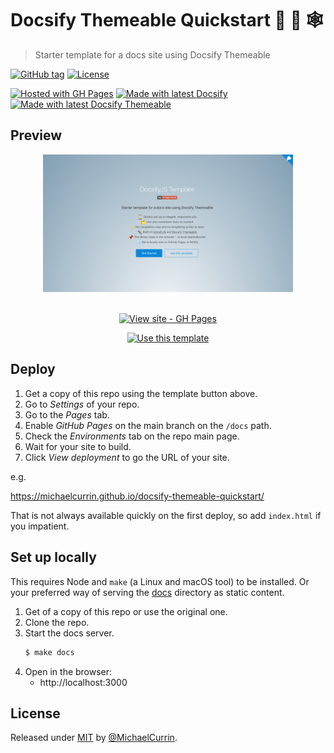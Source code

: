 # Docsify Themeable Quickstart 📒 🎨 🕸
> Starter template for a docs site using Docsify Themeable

[![GitHub tag](https://img.shields.io/github/tag/MichaelCurrin/docsify-themeable-quickstart)](https://github.com/MichaelCurrin/docsify-themeable-quickstart/tags/?include_prereleases&sort=semver)
[![License](https://img.shields.io/badge/License-MIT-blue)](#license)

[![Hosted with GH Pages](https://img.shields.io/badge/Hosted_with-GitHub_Pages-blue?logo=github&logoColor=white)](https://pages.github.com/)
[![Made with latest Docsify](https://img.shields.io/npm/v/docsify/latest?label=docsify)](https://docsify.js.org/)
[![Made with latest Docsify Themeable](https://img.shields.io/npm/v/docsify-themeable/latest?label=docsify-themeable)](https://jhildenbiddle.github.io/docsify-themeable/)


## Preview

<div align="center">
    <a href="https://michaelcurrin.github.io/docsify-themeable-quickstart/">
        <img src="/sample.png" alt="Sample screenshot" title="Sample screenshot" width="400" />
    </a>
</div>

<br>

<div align="center">

[![View site - GH Pages](https://img.shields.io/badge/View_site-GH_Pages-blue?style=for-the-badge)](https://michaelcurrin.github.io/docsify-themeable-quickstart/)

[![Use this template](https://img.shields.io/badge/Generate-Use_this_template-2ea44f?style=for-the-badge)](https://github.com/MichaelCurrin/docsify-themeable-quickstart/generate)

</div>


## Deploy

1. Get a copy of this repo using the template button above.
2. Go to _Settings_ of your repo.
3. Go to the _Pages_ tab.
4. Enable _GitHub Pages_ on the main branch on the `/docs` path.
5. Check the _Environments_ tab on the repo main page.
6. Wait for your site to build.
7. Click _View deployment_ to go the URL of your site.

e.g.

https://michaelcurrin.github.io/docsify-themeable-quickstart/

That is not always available quickly on the first deploy, so add `index.html` if you impatient.


## Set up locally

This requires Node and `make` (a Linux and macOS tool) to be installed. Or your preferred way of serving the [docs](/docs/) directory as static content.

1. Get of a copy of this repo or use the original one.
2. Clone the repo.
3. Start the docs server.
    ```sh
    $ make docs
    ```
4. Open in the browser:
    - http://localhost:3000


## License

Released under [MIT](/LICENSE) by [@MichaelCurrin](https://github.com/MichaelCurrin).
